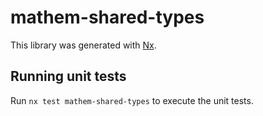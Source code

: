 # mathem-shared-types

This library was generated with [Nx](https://nx.dev).

## Running unit tests

Run `nx test mathem-shared-types` to execute the unit tests.
